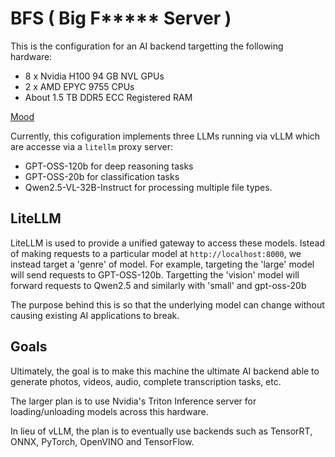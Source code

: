 # BFS ( Big F***** Server )
This is the configuration for an AI backend targetting the following hardware:

- 8 x Nvidia H100 94 GB NVL GPUs
- 2 x AMD EPYC 9755 CPUs
- About 1.5 TB DDR5 ECC Registered RAM

[Mood](https://www.youtube.com/watch?v=4mQ1wAi-pbc)

Currently, this cofiguration implements three LLMs running via vLLM which are accesse via a `litellm` proxy server:

- GPT-OSS-120b for deep reasoning tasks
- GPT-OSS-20b for classification tasks
- Qwen2.5-VL-32B-Instruct for processing multiple file types.

## LiteLLM
LiteLLM is used to provide a unified gateway to access these models. Istead of making requests to a particular model at `http://localhost:8000`, we instead target a 'genre' of model. For example, targeting the 'large' model will send requests to GPT-OSS-120b. Targetting the 'vision' model will forward requests to Qwen2.5 and similarly with 'small' and gpt-oss-20b

The purpose behind this is so that the underlying model can change without causing existing AI applications to break.

## Goals

Ultimately, the goal is to make this machine the ultimate AI backend able to generate photos, videos, audio, complete transcription tasks, etc.

The larger plan is to use Nvidia's Triton Inference server for loading/unloading models across this hardware.

In lieu of vLLM, the plan is to eventually use backends such as TensorRT, ONNX, PyTorch, OpenVINO and TensorFlow.
